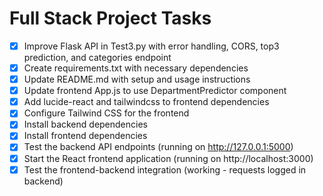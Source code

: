 # Full Stack Project Tasks

- [x] Improve Flask API in Test3.py with error handling, CORS, top3 prediction, and categories endpoint
- [x] Create requirements.txt with necessary dependencies
- [x] Update README.md with setup and usage instructions
- [x] Update frontend App.js to use DepartmentPredictor component
- [x] Add lucide-react and tailwindcss to frontend dependencies
- [x] Configure Tailwind CSS for the frontend
- [x] Install backend dependencies
- [x] Install frontend dependencies
- [x] Test the backend API endpoints (running on http://127.0.0.1:5000)
- [x] Start the React frontend application (running on http://localhost:3000)
- [x] Test the frontend-backend integration (working - requests logged in backend)
